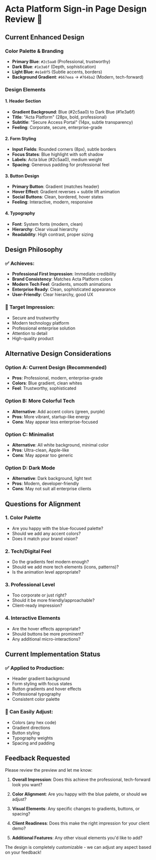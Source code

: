 # Acta Platform Sign-in Page Design Review 🎨

## Current Enhanced Design

### Color Palette & Branding

- **Primary Blue**: `#2c5aa0` (Professional, trustworthy)
- **Dark Blue**: `#1e3a6f` (Depth, sophistication)
- **Light Blue**: `#e1e8f5` (Subtle accents, borders)
- **Background Gradient**: `#667eea` → `#764ba2` (Modern, tech-forward)

### Design Elements

#### 1. **Header Section**

- **Gradient Background**: Blue (#2c5aa0) to Dark Blue (#1e3a6f)
- **Title**: "Acta Platform" (28px, bold, professional)
- **Subtitle**: "Secure Access Portal" (14px, subtle transparency)
- **Feeling**: Corporate, secure, enterprise-grade

#### 2. **Form Styling**

- **Input Fields**: Rounded corners (8px), subtle borders
- **Focus States**: Blue highlight with soft shadow
- **Labels**: Acta blue (#2c5aa0), medium weight
- **Spacing**: Generous padding for professional feel

#### 3. **Button Design**

- **Primary Button**: Gradient (matches header)
- **Hover Effect**: Gradient reverses + subtle lift animation
- **Social Buttons**: Clean, bordered, hover states
- **Feeling**: Interactive, modern, responsive

#### 4. **Typography**

- **Font**: System fonts (modern, clean)
- **Hierarchy**: Clear visual hierarchy
- **Readability**: High contrast, proper sizing

## Design Philosophy

### ✅ **Achieves:**

- **Professional First Impression**: Immediate credibility
- **Brand Consistency**: Matches Acta Platform colors
- **Modern Tech Feel**: Gradients, smooth animations
- **Enterprise Ready**: Clean, sophisticated appearance
- **User-Friendly**: Clear hierarchy, good UX

### 🎯 **Target Impression:**

- Secure and trustworthy
- Modern technology platform
- Professional enterprise solution
- Attention to detail
- High-quality product

## Alternative Design Considerations

### Option A: Current Design (Recommended)

- **Pros**: Professional, modern, enterprise-grade
- **Colors**: Blue gradient, clean whites
- **Feel**: Trustworthy, sophisticated

### Option B: More Colorful Tech

- **Alternative**: Add accent colors (green, purple)
- **Pros**: More vibrant, startup-like energy
- **Cons**: May appear less enterprise-focused

### Option C: Minimalist

- **Alternative**: All white background, minimal color
- **Pros**: Ultra-clean, Apple-like
- **Cons**: May appear too generic

### Option D: Dark Mode

- **Alternative**: Dark background, light text
- **Pros**: Modern, developer-friendly
- **Cons**: May not suit all enterprise clients

## Questions for Alignment

### 1. **Color Palette**

- Are you happy with the blue-focused palette?
- Should we add any accent colors?
- Does it match your brand vision?

### 2. **Tech/Digital Feel**

- Do the gradients feel modern enough?
- Should we add more tech elements (icons, patterns)?
- Is the animation level appropriate?

### 3. **Professional Level**

- Too corporate or just right?
- Should it be more friendly/approachable?
- Client-ready impression?

### 4. **Interactive Elements**

- Are the hover effects appropriate?
- Should buttons be more prominent?
- Any additional micro-interactions?

## Current Implementation Status

### ✅ **Applied to Production:**

- Header gradient background
- Form styling with focus states
- Button gradients and hover effects
- Professional typography
- Consistent color palette

### 🔄 **Can Easily Adjust:**

- Colors (any hex code)
- Gradient directions
- Button styling
- Typography weights
- Spacing and padding

## Feedback Requested

Please review the preview and let me know:

1. **Overall Impression**: Does this achieve the professional, tech-forward look you want?

2. **Color Alignment**: Are you happy with the blue palette, or should we adjust?

3. **Visual Elements**: Any specific changes to gradients, buttons, or spacing?

4. **Client Readiness**: Does this make the right impression for your client demo?

5. **Additional Features**: Any other visual elements you'd like to add?

The design is completely customizable - we can adjust any aspect based on your feedback!
